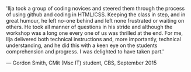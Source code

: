 'Ilja took a group of coding novices and steered them through the process of using github and coding in HTML/CSS. Keeping the class in step, and in great humour, he left no-one behind and left none frustrated or waiting on others. He took all manner of questions in his stride and although the workshop was a long one every one of us was thrilled at the end. For me, Ilja delivered both technical instructions and, more importantly, technical understanding, and he did this with a keen eye on the students comprehension and progress. I was delighted to have taken part.' 

<div class="text-left">— Gordon Smith, CMit (Msc IT) student, CBS, September 2015</div>
